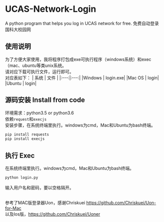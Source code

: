 # UCAS-Network-Login
A python program that helps you log in UCAS network for free. 免费自动登录国科大校园网

## 使用说明
为了方便大家使用，我将程序打包成exe可执行程序（windows系统）和exec（mac、ubuntu等类unix系统。<br/>
请对应下载可执行文件，运行即可。<br/>
对应表如下：
| 系统 | 文件 |
|:---:|:---:|
|Windows | login.exe|
|Mac OS | login|
|Ubuntu | login|

## 源码安装 Install from code
环境需求：python3.5 or python3.6<br/>
依赖`request`和`execjs`<br/>
安装步骤，在系统终端里执行。windows为cmd，Mac和Ubuntu为bash终端。
```bash
pip install requests
pip install execjs
```
## 执行 Exec
在系统终端里执行。windows为cmd，Mac和Ubuntu为bash终端。
```bash
python login.py
```
输入用户名和密码，要以空格隔开。

## 

参考了MAC版登录器Uon，感谢Chriskuei
https://github.com/Chriskuei/Uon-for-Mac <br/>
以及Ios版，https://github.com/Chriskuei/Uoner


